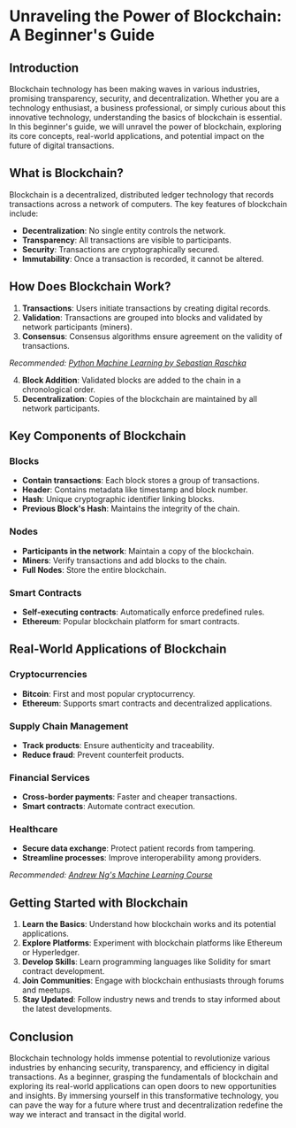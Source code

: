 # Unraveling the Power of Blockchain: A Beginner's Guide

## Introduction

Blockchain technology has been making waves in various industries, promising transparency, security, and decentralization. Whether you are a technology enthusiast, a business professional, or simply curious about this innovative technology, understanding the basics of blockchain is essential. In this beginner's guide, we will unravel the power of blockchain, exploring its core concepts, real-world applications, and potential impact on the future of digital transactions.

## What is Blockchain?

Blockchain is a decentralized, distributed ledger technology that records transactions across a network of computers. The key features of blockchain include:

- **Decentralization**: No single entity controls the network.
- **Transparency**: All transactions are visible to participants.
- **Security**: Transactions are cryptographically secured.
- **Immutability**: Once a transaction is recorded, it cannot be altered.

## How Does Blockchain Work?

1. **Transactions**: Users initiate transactions by creating digital records.
2. **Validation**: Transactions are grouped into blocks and validated by network participants (miners).
3. **Consensus**: Consensus algorithms ensure agreement on the validity of transactions.

*Recommended: <a href="https://amazon.com/dp/B08N5WRWNW?tag=aiblogcontent-20" target="_blank" rel="nofollow sponsored">Python Machine Learning by Sebastian Raschka</a>*

4. **Block Addition**: Validated blocks are added to the chain in a chronological order.
5. **Decentralization**: Copies of the blockchain are maintained by all network participants.

## Key Components of Blockchain

### Blocks

- **Contain transactions**: Each block stores a group of transactions.
- **Header**: Contains metadata like timestamp and block number.
- **Hash**: Unique cryptographic identifier linking blocks.
- **Previous Block's Hash**: Maintains the integrity of the chain.

### Nodes

- **Participants in the network**: Maintain a copy of the blockchain.
- **Miners**: Verify transactions and add blocks to the chain.
- **Full Nodes**: Store the entire blockchain.

### Smart Contracts

- **Self-executing contracts**: Automatically enforce predefined rules.
- **Ethereum**: Popular blockchain platform for smart contracts.

## Real-World Applications of Blockchain

### Cryptocurrencies

- **Bitcoin**: First and most popular cryptocurrency.
- **Ethereum**: Supports smart contracts and decentralized applications.

### Supply Chain Management

- **Track products**: Ensure authenticity and traceability.
- **Reduce fraud**: Prevent counterfeit products.

### Financial Services

- **Cross-border payments**: Faster and cheaper transactions.
- **Smart contracts**: Automate contract execution.

### Healthcare

- **Secure data exchange**: Protect patient records from tampering.
- **Streamline processes**: Improve interoperability among providers.


*Recommended: <a href="https://coursera.org/learn/machine-learning" target="_blank" rel="nofollow sponsored">Andrew Ng's Machine Learning Course</a>*

## Getting Started with Blockchain

1. **Learn the Basics**: Understand how blockchain works and its potential applications.
2. **Explore Platforms**: Experiment with blockchain platforms like Ethereum or Hyperledger.
3. **Develop Skills**: Learn programming languages like Solidity for smart contract development.
4. **Join Communities**: Engage with blockchain enthusiasts through forums and meetups.
5. **Stay Updated**: Follow industry news and trends to stay informed about the latest developments.

## Conclusion

Blockchain technology holds immense potential to revolutionize various industries by enhancing security, transparency, and efficiency in digital transactions. As a beginner, grasping the fundamentals of blockchain and exploring its real-world applications can open doors to new opportunities and insights. By immersing yourself in this transformative technology, you can pave the way for a future where trust and decentralization redefine the way we interact and transact in the digital world.
